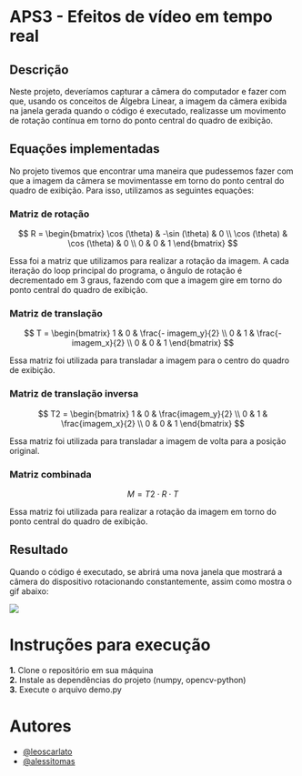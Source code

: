 # APS3 - Efeitos de vídeo em tempo real

## Descrição

Neste projeto, deveríamos capturar a câmera do computador e fazer com que, usando os conceitos de Álgebra Linear, a imagem da câmera exibida na janela gerada quando o código é executado, realizasse um movimento de rotação contínua em torno do ponto central do quadro de exibição.

## Equações implementadas

No projeto tivemos que encontrar uma maneira que pudessemos fazer com que a imagem da câmera se movimentasse em torno do ponto central do quadro de exibição. Para isso, utilizamos as seguintes equações:

### Matriz de rotação

$$
R = 
\begin{bmatrix}
\cos (\theta) & -\sin (\theta) & 0 \\
\cos (\theta) & \cos (\theta) & 0 \\
0 & 0 & 1
\end{bmatrix}
$$

Essa foi a matriz que utilizamos para realizar a rotação da imagem. A cada iteração do loop principal do programa, o ângulo de rotação é decrementado em 3 graus, fazendo com que a imagem gire em torno do ponto central do quadro de exibição.

### Matriz de translação

$$
T =
\begin{bmatrix}
1 & 0 & \frac{- imagem_y}{2} \\
0 & 1 & \frac{- imagem_x}{2} \\
0 & 0 & 1
\end{bmatrix}
$$

Essa matriz foi utilizada para transladar a imagem para o centro do quadro de exibição.

### Matriz de translação inversa

$$
T2 = 
\begin{bmatrix}
1 & 0 & \frac{imagem_y}{2} \\
0 & 1 & \frac{imagem_x}{2} \\
0 & 0 & 1
\end{bmatrix}
$$

Essa matriz foi utilizada para transladar a imagem de volta para a posição original.

### Matriz combinada

$$
M = T2 \cdot R \cdot T
$$

Essa matriz foi utilizada para realizar a rotação da imagem em torno do ponto central do quadro de exibição.

## Resultado

Quando o código é executado, se abrirá uma nova janela que mostrará a câmera do dispositivo rotacionando constantemente, assim como mostra o gif abaixo:

![](girando2.gif)


# Instruções para execução

**1.** Clone o repositório em sua máquina <br>
**2.** Instale as dependências do projeto (numpy, opencv-python) <br>
**3.** Execute o arquivo demo.py

# Autores

- [@leoscarlato](https://github.com/leoscarlato)
- [@alessitomas](https://github.com/alessitomas)
